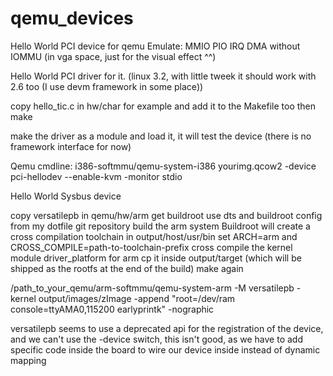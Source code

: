 qemu_devices
============

Hello World PCI device for qemu
Emulate:
    MMIO
    PIO
    IRQ
    DMA without IOMMU (in vga space, just for the visual effect ^^)

Hello World PCI driver for it. (linux 3.2, with little tweek it should work with 2.6 too (I use devm framework in some place))

copy hello_tic.c in hw/char for example and add it to the Makefile too then make

make the driver as a module and load it, it will test the device (there is no framework interface for now)

Qemu cmdline:
i386-softmmu/qemu-system-i386  yourimg.qcow2 -device pci-hellodev --enable-kvm -monitor stdio


Hello World Sysbus device

copy versatilepb in qemu/hw/arm
get buildroot 
use dts and buildroot config from my dotfile git repository
build the arm system
Buildroot will create a cross compilation toolchain in output/host/usr/bin
set ARCH=arm and CROSS_COMPILE=path-to-toolchain-prefix
cross compile the kernel module driver_platform for arm
cp it inside output/target (which will be shipped as the rootfs at the end of the build)
make again

/path_to_your_qemu/arm-softmmu/qemu-system-arm -M versatilepb -kernel output/images/zImage  -append "root=/dev/ram console=ttyAMA0,115200 earlyprintk" -nographic

versatilepb seems to use a deprecated api for the registration of the device, and we can't use the -device switch, this isn't good, as we have to add specific code inside the board to wire our device inside instead of dynamic mapping

